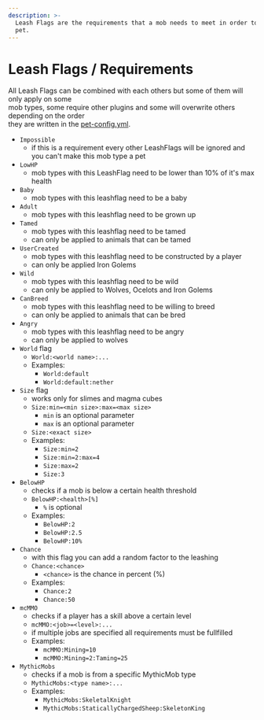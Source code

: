 ```yaml
---
description: >-
  Leash Flags are the requirements that a mob needs to meet in order to become a
  pet.
---
```


# Leash Flags / Requirements

All Leash Flags can be combined with each others but some of them will only apply on some  
mob types, some require other plugins and some will overwrite others depending on the order  
they are written in the [pet-config.yml](../setup/configurations/petconfig.md).  
  


* `Impossible`
  * if this is a requirement every other LeashFlags will be ignored and you can't make this mob type a pet
* `LowHP`
  * mob types with this LeashFlag need to be lower than 10% of it's max health
* `Baby`
  * mob types with this leashflag need to be a baby
* `Adult`
  * mob types with this leashflag need to be grown up
* `Tamed`
  * mob types with this leashflag need to be tamed
  * can only be applied to animals that can be tamed
* `UserCreated`
  * mob types with this leashflag need to be constructed by a player
  * can only be applied Iron Golems
* `Wild`
  * mob types with this leashflag need to be wild
  * can only be applied to Wolves, Ocelots and Iron Golems
* `CanBreed`
  * mob types with this leashflag need to be willing to breed
  * can only be applied to animals that can be bred
* `Angry`
  * mob types with this leashflag need to be angry
  * can only be applied to wolves
* `World` flag
  * `World:<world name>:...`
  * Examples:
    * `World:default`
    * `World:default:nether`
* `Size` flag
  * works only for slimes and magma cubes
  * `Size:min=<min size>:max=<max size>`
    * `min` is an optional parameter
    * `max` is an optional parameter
  * `Size:<exact size>`
  * Examples:
    * `Size:min=2`
    * `Size:min=2:max=4`
    * `Size:max=2`
    * `Size:3`
* `BelowHP`
  * checks if a mob is below a certain health threshold
  * `BelowHP:<health>[%]`
    * `%` is optional
  * Examples:
    * `BelowHP:2`
    * `BelowHP:2.5`
    * `BelowHP:10%`
* `Chance`
  * with this flag you can add a random factor to the leashing
  * `Chance:<chance>`
    * `<chance>` is the chance in percent \(%\)
  * Examples:
    * `Chance:2`
    * `Chance:50`
* `mcMMO`
  * checks if a player has a skill above a certain level
  * `mcMMO:<job>=<level>:...`
  * if multiple jobs are specified all requirements must be fullfilled
  * Examples:
    * `mcMMO:Mining=10`
    * `mcMMO:Mining=2:Taming=25`
* `MythicMobs`
  * checks if a mob is from a specific MythicMob type
  * `MythicMobs:<type name>:...`
  * Examples:
    * `MythicMobs:SkeletalKnight`
    * `MythicMobs:StaticallyChargedSheep:SkeletonKing`

